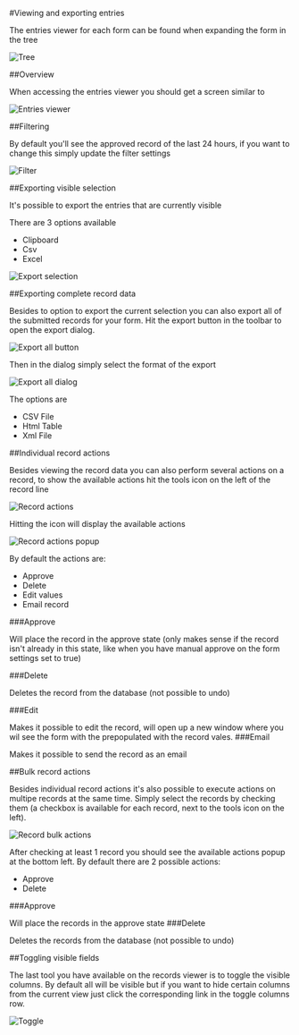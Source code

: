 #Viewing and exporting entries

The entries viewer for each form can be found when expanding the form in the tree

![Tree](tree.png)

##Overview

When accessing the entries viewer you should get a screen similar to

![Entries viewer](EntriesViewer.png)

##Filtering

By default you'll see the approved record of the last 24 hours, if you want to change this simply update the filter settings

![Filter](Filter.png)

##Exporting visible selection

It's possible to export the entries that are currently visible

There are 3 options available 

- Clipboard
- Csv
- Excel

![Export selection](ExportSelection.png)

##Exporting complete record data

Besides to option to export the current selection you can also export all of the submitted records for your form. Hit the export button in the toolbar to open the export dialog.

![Export all button](ExportAllButton.png)

Then in the dialog simply select the format of the export

![Export all dialog](ExportAllDialog.png)

The options are

- CSV File
- Html Table
- Xml File


##Individual record actions

Besides viewing the record data you can also perform several actions on a record, to show the available actions hit the tools icon on the left of the record line

![Record actions](RecordActions.png)

Hitting the icon will display the available actions

![Record actions popup](RecordActionsPopup.png)

By default the actions are:

- Approve
- Delete 
- Edit values
- Email record

###Approve

Will place the record in the approve state (only makes sense if the record isn't already in this state, like when you have manual approve on the form settings set to true)

###Delete

Deletes the record from the database (not possible to undo)

###Edit

Makes it possible to edit the record, will open up a new window where you wil see the form with the prepopulated with the record vales.
###Email

Makes it possible to send the record as an email

##Bulk record actions

Besides individual record actions it's also possible to execute actions on multipe records at the same time. Simply select the records by checking them (a checkbox is available for each record, next to the tools icon on the left).

![Record bulk actions](BulkActions.png)

After checking at least 1 record you should see the available actions popup at the bottom left.
By default there are 2 possible actions:

- Approve
- Delete

###Approve

Will place the records in the approve state
###Delete

Deletes the records from the database (not possible to undo)

##Toggling visible fields

The last tool you have available on the records viewer is to toggle the visible columns. By default all will be visible but if you want to hide certain columns from the current view just click the corresponding link in the toggle columns row.

![Toggle](Toggle.png)




